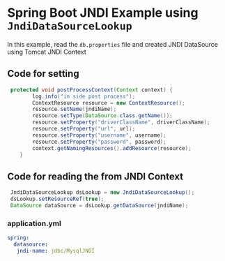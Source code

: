 # Spring Boot JNDI Example using `JndiDataSourceLookup`
In this example, read the `db.properties` file and created JNDI DataSource using Tomcat JNDI Context
## Code for setting
```java
 protected void postProcessContext(Context context) {
	 	log.info("in side post process");
        ContextResource resource = new ContextResource();
        resource.setName(jndiName);
        resource.setType(DataSource.class.getName());
        resource.setProperty("driverClassName", driverClassName);
        resource.setProperty("url", url);
        resource.setProperty("username", username);
        resource.setProperty("password", password);
        context.getNamingResources().addResource(resource);
    }
```
## Code for reading the from JNDI Context
```java
 JndiDataSourceLookup dsLookup = new JndiDataSourceLookup();
 dsLookup.setResourceRef(true);
 DataSource dataSource = dsLookup.getDataSource(jndiName);
```
### application.yml
```yaml
spring:
  datasource:
   jndi-name: jdbc/MysqlJNDI
```